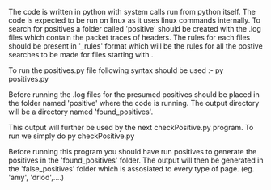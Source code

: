 The code is written in python with system calls run from python itself. The code is expected to be run on linux as it uses linux commands internally. To search for positives a folder called 'positive' should be created with the .log files which contain the packet traces of headers. The rules for each files should be present in '<head>_rules' format which will be the rules for all the postive searches to be made for files starting with <head>.

To run the positives.py file following syntax should be used :-
py positives.py

Before running the .log files for the presumed positives should be placed in the folder named 'positive' where the code is running.
The output directory will be a directory named 'found_positives'.

This output will further be used by the next checkPositive.py program.
To run we simply do 
py checkPositive.py

Before running this program you should have run positives to generate the positives in the 'found_positives' folder.
The output will then be generated in the 'false_positives' folder which is assosiated to every type of page. (eg. 'amy', 'driod',....)